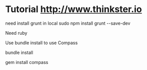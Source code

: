 Tutorial http://www.thinkster.io
==========


need install grunt in local
sudo npm install grunt --save-dev

Need ruby 

Use bundle install to use Compass

bundle install

gem install compass

